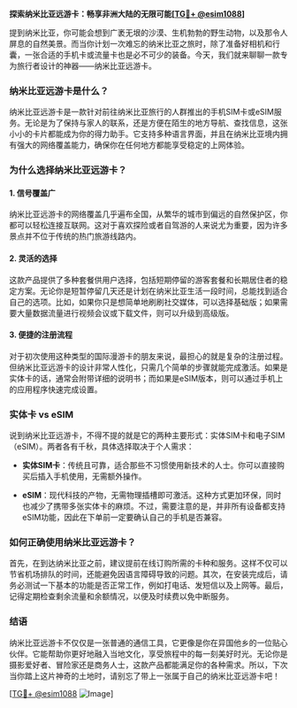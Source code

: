 **探索纳米比亚远游卡：畅享非洲大陆的无限可能[[TG💪+ @esim1088](https://t.me/s/esim1088)]**

提到纳米比亚，你可能会想到广袤无垠的沙漠、生机勃勃的野生动物，以及那令人屏息的自然美景。而当你计划一次难忘的纳米比亚之旅时，除了准备好相机和行囊，一张合适的手机卡或流量卡也是必不可少的装备。今天，我们就来聊聊一款专为旅行者设计的神器——纳米比亚远游卡。

### 纳米比亚远游卡是什么？

纳米比亚远游卡是一款针对前往纳米比亚旅行的人群推出的手机SIM卡或eSIM服务。无论是为了保持与家人的联系，还是方便在陌生的地方导航、查找信息，这张小小的卡片都能成为你的得力助手。它支持多种语言界面，并且在纳米比亚境内拥有强大的网络覆盖能力，确保你在任何地方都能享受稳定的上网体验。

### 为什么选择纳米比亚远游卡？

#### 1. **信号覆盖广**
纳米比亚远游卡的网络覆盖几乎遍布全国，从繁华的城市到偏远的自然保护区，你都可以轻松连接互联网。这对于喜欢探险或者自驾游的人来说尤为重要，因为许多景点并不位于传统的热门旅游线路内。

#### 2. **灵活的选择**
这款产品提供了多种套餐供用户选择，包括短期停留的游客套餐和长期居住者的稳定方案。无论你是短暂停留几天还是计划在纳米比亚生活一段时间，总能找到适合自己的选项。比如，如果你只是想简单地刷刷社交媒体，可以选择基础版；如果需要大量数据流量进行视频会议或下载文件，则可以升级到高级版。

#### 3. **便捷的注册流程**
对于初次使用这种类型的国际漫游卡的朋友来说，最担心的就是复杂的注册过程。但纳米比亚远游卡的设计非常人性化，只需几个简单的步骤就能完成激活。如果是实体卡的话，通常会附带详细的说明书；而如果是eSIM版本，则可以通过手机上的应用程序快速完成设置。

### 实体卡 vs eSIM

说到纳米比亚远游卡，不得不提的就是它的两种主要形式：实体SIM卡和电子SIM（eSIM）。两者各有千秋，具体选择取决于个人需求：

- **实体SIM卡**：传统且可靠，适合那些不习惯使用新技术的人士。你可以直接购买后插入手机使用，无需额外操作。
  
- **eSIM**：现代科技的产物，无需物理插槽即可激活。这种方式更加环保，同时也减少了携带多张实体卡的麻烦。不过，需要注意的是，并非所有设备都支持eSIM功能，因此在下单前一定要确认自己的手机是否兼容。

### 如何正确使用纳米比亚远游卡？

首先，在到达纳米比亚之前，建议提前在线订购所需的卡种和服务。这样不仅可以节省机场排队的时间，还能避免因语言障碍导致的问题。其次，在安装完成后，请务必测试一下基本的功能是否正常工作，例如打电话、发短信以及上网等。最后，记得定期检查剩余流量和余额情况，以便及时续费以免中断服务。

### 结语

纳米比亚远游卡不仅仅是一张普通的通信工具，它更像是你在异国他乡的一位贴心伙伴。它能帮助你更好地融入当地文化，享受旅程中的每一刻美好时光。无论你是摄影爱好者、冒险家还是商务人士，这款产品都能满足你的各种需求。所以，下次当你踏上这片神奇的土地时，请别忘了带上一张属于自己的纳米比亚远游卡吧！

[[TG💪+ @esim1088](https://t.me/s/esim1088) ![Image](https://i.postimg.cc/4NQfJmqS/Snipaste-2025-05-13-00-14-12.png)]
